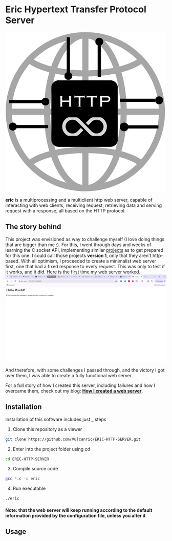 # Eric Hypertext Transfer Protocol Server
![eric web server icon](https://github.com/Vulcanric/ERIC-HTTP-SERVER/blob/main/img/eric%20webserver.png)

**eric** is a multiprocessing and a multiclient http web server, capable of interacting with web clients, receiving request, retrieving data and serving request with a response, all based on the HTTP protocol.
## The story behind
This project was envisioned as way to challenge myself (I love doing things that are bigger than me :). For this, I went through days and weeks of learning the C socket API, implementing similar [projects](https://github.com/Vulcanric/Network_Programming) as to get prepared for this one. I could call those projects **version 1**, only that they aren't http-based.
With all optimism, I proceeded to create a minimalist web server first, one that had a fixed response to every request. This was only to test if it works, and it did. Here is the first time my web server worked.
![The first time my webserver worked](https://github.com/Vulcanric/ERIC-HTTP-SERVER/blob/main/img/THE%20FIRST%20time%20my%20web%20server%20started%20working.jpg)

And therefore, with some challenges I passed through, and the victory I got over them, I was able to create a fully functional web server.

For a full story of how I created this server, including failures and how I overcame them, check out my blog: [**How I created a web server**](https://dev.to/vulcanric/how-i-created-a-web-server-for-my-portfolio-3j7e).

## Installation
Installation of this software includes just _ steps
1. Clone this repository as a viewer
```bash
git clone https://github.com/Vulcanric/ERIC-HTTP-SERVER.git
```
2. Enter into the project folder using cd
```bash
cd ERIC-HTTP-SERVER
```
3. Compile source code
```bash
gcc *.c -o eric
```
4. Run executable
```bash
./eric
```
#### Note: that the web server will keep running according to the default information provided by the configuration file, unless you alter it

## Usage
